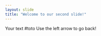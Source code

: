 ```yaml
---
layout: slide
title: "Welcome to our second slide!"
---
```

Your text #toto
Use the left arrow to go back!
